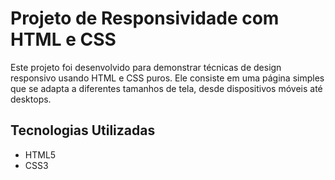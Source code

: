 # Projeto de Responsividade com HTML e CSS

Este projeto foi desenvolvido para demonstrar técnicas de design responsivo usando HTML e CSS puros. Ele consiste em uma página simples que se adapta a diferentes tamanhos de tela, desde dispositivos móveis até desktops.

## Tecnologias Utilizadas

- HTML5
- CSS3
